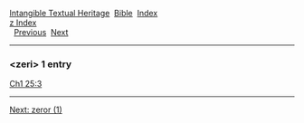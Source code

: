 [Intangible Textual Heritage](../../index)  [Bible](../index) 
[Index](index)   
[z Index](_z_)  
  [Previous](c12785)  [Next](c12787) 

------------------------------------------------------------------------

### &lt;zeri&gt; 1 entry

[Ch1 25:3](../kjv/ch1025.htm#003)  

------------------------------------------------------------------------

[Next: zeror (1)](c12787)
